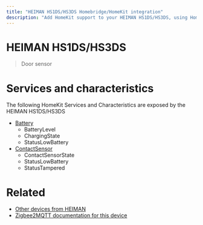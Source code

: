 ```yaml
---
title: "HEIMAN HS1DS/HS3DS Homebridge/HomeKit integration"
description: "Add HomeKit support to your HEIMAN HS1DS/HS3DS, using Homebridge, Zigbee2MQTT and homebridge-z2m."
---
```

<!---
This file has been GENERATED using src/docgen/docgen.ts
DO NOT EDIT THIS FILE MANUALLY!
-->
# HEIMAN HS1DS/HS3DS
> Door sensor


# Services and characteristics
The following HomeKit Services and Characteristics are exposed by
the HEIMAN HS1DS/HS3DS

* [Battery](../../battery.md)
  * BatteryLevel
  * ChargingState
  * StatusLowBattery
* [ContactSensor](../../sensors.md)
  * ContactSensorState
  * StatusLowBattery
  * StatusTampered


# Related
* [Other devices from HEIMAN](../index.md#heiman)
* [Zigbee2MQTT documentation for this device](https://www.zigbee2mqtt.io/devices/HS1DS_HS3DS.html)